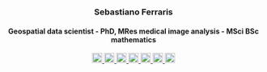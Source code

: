 <h3 align="center">Sebastiano Ferraris </h3>
<h4 align="center">Geospatial data scientist - PhD, MRes medical image analysis - MSci BSc mathematics </h4>
<!-- <p align="center">
  <a href="https://sebastianof.github.io/GeoDsBlog/">Add portfolio besides blg here</a>
</p> -->

<div align="center">
  <a href="mailto:sebastiano.ferraris@gmail.com">
    <img src="https://img.shields.io/badge/Email-FFFFFF?style=flat-square&logo=gmail&logoColor=black" alt="Email" style="height:20px;">
  </a>
  <a  href="#" onclick='window.open("https://sebastianof.github.io/GeoDsBlog/");return false;'>
    <img src="https://img.shields.io/badge/geospatial%20blog-FFFFFF?style=flat-square&logo=pinboard&logoColor=black" alt="Blog" style="height:20px;">
  </a>
  <a href="https://www.linkedin.com/in/ibis-redibis" target="_blank">
    <img src="https://img.shields.io/badge/LinkedIn-FFFFFF.svg?&style=flat-square&logo=linkedin&logoColor=black" alt="LinkedIn" style="height:20px;">
  </a>
  <a href="https://leetcode.com/u/SebastianoF/" target="_blank">
    <img src="https://img.shields.io/badge/LeetCode-FFFFFF.svg?style=flat-square&logo=leetcode&logoColor=black" alt="LeetCode" style="height:20px;">
  </a>
  <a href="https://medium.com/@sebastianof" target="_blank">
    <img src="https://img.shields.io/badge/Medium-FFFFFF.svg?style=flat-square&logo=medium&logoColor=black" alt="Medium" style="height:20px;">
  </a>
  <a href="https://scholar.google.com/citations?user=1tAeAI0AAAAJ&hl=en" target="_blank">
    <img src="https://img.shields.io/badge/Google%20Scholar-FFFFFF.svg?style=flat-square&logo=google-scholar&logoColor=black" alt="Google Scholar" style="height:20px;">
  </a>
  <a href="https://www.lavazza.co.uk/en/roast-and-ground-coffee/qualita-rossa" target="_blank">
    <img src="https://img.shields.io/badge/Productivity%20tips-FFFFFF.svg?style=flat-square&logo=product-hunt&logoColor=black" alt="productivity tips" style="height:20px;">
  </a>
</div>